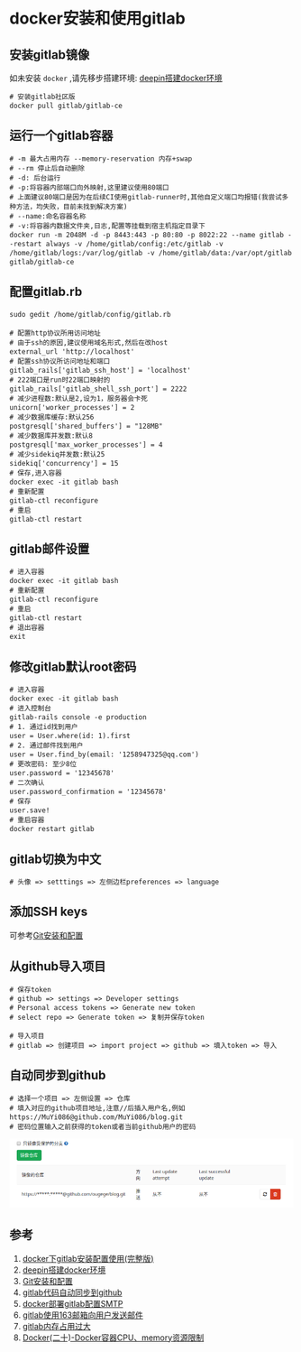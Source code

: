 # docker安装和使用gitlab

## 安装gitlab镜像
如未安装 `docker` ,请先移步搭建环境: [deepin搭建docker环境](./deepin搭建docker环境.md 'deepin搭建docker环境')

```shell
# 安装gitlab社区版
docker pull gitlab/gitlab-ce
```

## 运行一个gitlab容器
```shell
# -m 最大占用内存 --memory-reservation 内存+swap
# --rm 停止后自动删除
# -d: 后台运行
# -p:将容器内部端口向外映射,这里建议使用80端口
# 上面建议80端口是因为在后续CI使用gitlab-runner时,其他自定义端口均报错(我尝试多种方法，均失败，目前未找到解决方案)
# --name:命名容器名称
# -v:将容器内数据文件夹,日志,配置等挂载到宿主机指定目录下
docker run -m 2048M -d -p 8443:443 -p 80:80 -p 8022:22 --name gitlab --restart always -v /home/gitlab/config:/etc/gitlab -v /home/gitlab/logs:/var/log/gitlab -v /home/gitlab/data:/var/opt/gitlab gitlab/gitlab-ce
```

## 配置gitlab.rb
```shell
sudo gedit /home/gitlab/config/gitlab.rb

# 配置http协议所用访问地址
# 由于ssh的原因,建议使用域名形式,然后在改host
external_url 'http://localhost'
# 配置ssh协议所访问地址和端口
gitlab_rails['gitlab_ssh_host'] = 'localhost'
# 222端口是run时22端口映射的
gitlab_rails['gitlab_shell_ssh_port'] = 2222
# 减少进程数:默认是2,设为1，服务器会卡死
unicorn['worker_processes'] = 2
# 减少数据库缓存:默认256
postgresql['shared_buffers'] = "128MB"
# 减少数据库并发数:默认8
postgresql['max_worker_processes'] = 4
# 减少sidekiq并发数:默认25
sidekiq['concurrency'] = 15
# 保存,进入容器
docker exec -it gitlab bash
# 重新配置
gitlab-ctl reconfigure
# 重启
gitlab-ctl restart
```

## gitlab邮件设置
```shell
# 进入容器
docker exec -it gitlab bash
# 重新配置
gitlab-ctl reconfigure
# 重启
gitlab-ctl restart
# 退出容器
exit
```

## 修改gitlab默认root密码
```shell
# 进入容器
docker exec -it gitlab bash
# 进入控制台
gitlab-rails console -e production
# 1. 通过id找到用户
user = User.where(id: 1).first
# 2. 通过邮件找到用户
user = User.find_by(email: '1258947325@qq.com')
# 更改密码: 至少8位
user.password = '12345678'
# 二次确认
user.password_confirmation = '12345678'
# 保存
user.save!
# 重启容器
docker restart gitlab
```

## gitlab切换为中文
```shell
# 头像 => setttings => 左侧边栏preferences => language
```

## 添加SSH keys
可参考[Git安装和配置](../Git/Git安装和配置.md 'Git安装和配置')

## 从github导入项目
```shell
# 保存token
# github => settings => Developer settings
# Personal access tokens => Generate new token
# select repo => Generate token => 复制并保存token

# 导入项目
# gitlab => 创建项目 => import project => github => 填入token => 导入
```

## 自动同步到github
```shell
# 选择一个项目 => 左侧设置 => 仓库
# 填入对应的github项目地址,注意//后插入用户名,例如
https://MuYi086@github.com/MuYi086/blog.git
# 密码位置输入之前获得的token或者当前github用户的密码
```
![强制更新](/Images/Linux/docker安装和使用gitlab/gitlab_01.png)

## 参考
1. [docker下gitlab安装配置使用(完整版)](https://www.jianshu.com/p/080a962c35b6 'docker下gitlab安装配置使用(完整版)')
1. [deepin搭建docker环境](./deepin搭建docker环境.md 'deepin搭建docker环境')
1. [Git安装和配置](../Git/Git安装和配置.md 'Git安装和配置')
1. [gitlab代码自动同步到github](https://www.cnblogs.com/sxdcgaq8080/p/10530176.html 'gitlab代码自动同步到github')
1. [docker部署gitlab配置SMTP](https://blog.csdn.net/xiazichenxi/article/details/90233332 'docker部署gitlab配置SMTP')
1. [gitlab使用163邮箱向用户发送邮件](https://www.jianshu.com/p/3ff4c301a446 'gitlab使用163邮箱向用户发送邮件')
1. [gitlab内存占用过大](https://blog.csdn.net/wanchaopeng/article/details/84771195 'gitlab内存占用过大')
1. [Docker(二十)-Docker容器CPU、memory资源限制](https://www.cnblogs.com/zhuochong/p/9728383.html 'Docker(二十)-Docker容器CPU、memory资源限制')

